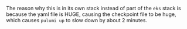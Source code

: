 The reason why this is in its own stack instead of part of the `eks` stack is because the yaml file is HUGE, causing the checkpoint file to be huge, which causes `pulumi up` to slow down by about 2 minutes.